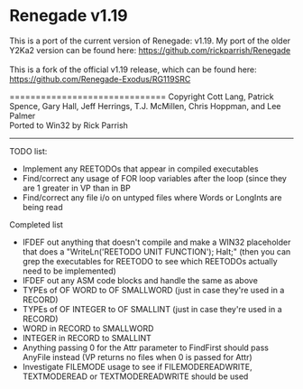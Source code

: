 Renegade v1.19
==============

This is a port of the current version of Renegade: v1.19.  My port of the older Y2Ka2 version can be found here: https://github.com/rickparrish/Renegade<br />
<br />
This is a fork of the official v1.19 release, which can be found here: https://github.com/Renegade-Exodus/RG119SRC<br />

==============================
Copyright Cott Lang, Patrick Spence, Gary Hall, Jeff Herrings, T.J. McMillen, Chris Hoppman, and Lee Palmer<br />
Ported to Win32 by Rick Parrish<br />

<hr />

TODO list:<br />
<ul>
  <li>Implement any REETODOs that appear in compiled executables</li>
  <li>Find/correct any usage of FOR loop variables after the loop (since they are 1 greater in VP than in BP</li>
  <li>Find/correct any file i/o on untyped files where Words or LongInts are being read</li>
</ul>

Completed list<br />
<ul>
  <li>IFDEF out anything that doesn't compile and make a WIN32 placeholder that does a "WriteLn('REETODO UNIT FUNCTION'); Halt;" (then you can grep the executables for REETODO to see which REETODOs actually need to be implemented)</li>
  <li>IFDEF out any ASM code blocks and handle the same as above</li>
  <li>TYPEs of OF WORD to OF SMALLWORD (just in case they're used in a RECORD)</li>
  <li>TYPEs of OF INTEGER to OF SMALLINT (just in case they're used in a RECORD)</li>
  <li>WORD in RECORD to SMALLWORD</li>
  <li>INTEGER in RECORD to SMALLINT</li>
  <li>Anything passing 0 for the Attr parameter to FindFirst should pass AnyFile instead (VP returns no files when 0 is passed for Attr)</li>
  <li>Investigate FILEMODE usage to see if FILEMODEREADWRITE, TEXTMODEREAD or TEXTMODEREADWRITE should be used</li>
</ul>
